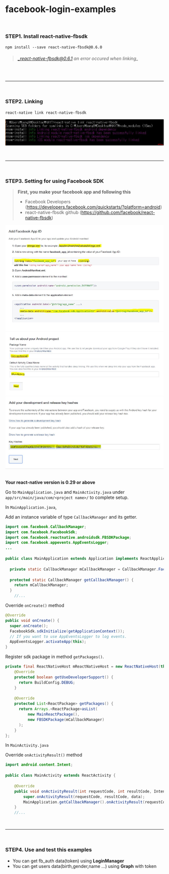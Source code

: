 <h1>facebook-login-examples</h1>
<br/>

### STEP1. Install react-native-fbsdk
    npm install --save react-native-fbsdk@0.6.0
> ###### _react-native-fbsdk@0.6.1 an error occured when linking_

<br/>

***

<br/>

### STEP2. Linking

    react-native link react-native-fbsdk

![img1](./images/img1.JPG)

<br/>

***

<br/>

### STEP3. Setting for using Facebook SDK
> **First, you make your facebook app and following this** <br/>
> * Facebook Developers (https://developers.facebook.com/quickstarts/?platform=android) <br/>
> * react-native-fbsdk github (https://github.com/facebook/react-native-fbsdk) <br/>

![img2](./images/img2.JPG) <br/>
![img3](./images/img3.JPG) <br/>
![img4](./images/img4.JPG) <br/>
<br/>

**Your react-native version is 0.29 or above**

Go to `MainApplication.java` and `MainActivity.java` under `app/src/main/java/com/<project name>/` to complete setup.

In `MainApplication.java`,

Add an instance variable of type `CallbackManager` and its getter.
```java
import com.facebook.CallbackManager;
import com.facebook.FacebookSdk;
import com.facebook.reactnative.androidsdk.FBSDKPackage;
import com.facebook.appevents.AppEventsLogger;
...

public class MainApplication extends Application implements ReactApplication {

  private static CallbackManager mCallbackManager = CallbackManager.Factory.create();

  protected static CallbackManager getCallbackManager() {
    return mCallbackManager;
  }
    //...
```

Override `onCreate()` method
```java
@Override
public void onCreate() {
  super.onCreate();
  FacebookSdk.sdkInitialize(getApplicationContext());
  // If you want to use AppEventsLogger to log events.
  AppEventsLogger.activateApp(this);
}
```

Register sdk package in method `getPackages()`.
```java
private final ReactNativeHost mReactNativeHost = new ReactNativeHost(this) {
    @Override
    protected boolean getUseDeveloperSupport() {
      return BuildConfig.DEBUG;
    }

    @Override
    protected List<ReactPackage> getPackages() {
      return Arrays.<ReactPackage>asList(
          new MainReactPackage(),
          new FBSDKPackage(mCallbackManager)
      );
    }
};
```

In `MainActivity.java`

Override `onActivityResult()` method
```java
import android.content.Intent;

public class MainActivity extends ReactActivity {

    @Override
    public void onActivityResult(int requestCode, int resultCode, Intent data) {
        super.onActivityResult(requestCode, resultCode, data);
        MainApplication.getCallbackManager().onActivityResult(requestCode, resultCode, data);
    }
    //...
```
<br/>

***

<br/>

### STEP4. Use and test this examples
* You can get fb_auth data(token) using **LoginManager** <br/>
* You can get users data(birth,gender,name ...) using **Graph** with token
